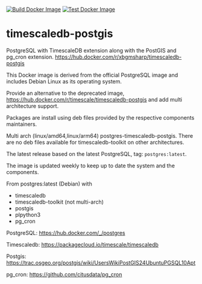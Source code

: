 
[![Build Docker Image](https://github.com/xbgmsharp/timescaledb-postgis/actions/workflows/docker-image.yml/badge.svg)](https://github.com/xbgmsharp/timescaledb-postgis/actions/workflows/docker-image.yml)
[![Test Docker Image](https://github.com/xbgmsharp/timescaledb-postgis/actions/workflows/docker-test.yml/badge.svg)](https://github.com/xbgmsharp/timescaledb-postgis/actions/workflows/docker-test.yml)

# timescaledb-postgis

PostgreSQL with TimescaleDB extension along with the PostGIS and pg_cron extension. https://hub.docker.com/r/xbgmsharp/timescaledb-postgis

This Docker image is derived from the official PostgreSQL image and includes Debian Linux as its operating system.

Provide an alternative to the deprecated image, https://hub.docker.com/r/timescale/timescaledb-postgis and add multi architecture support.

Packages are install using deb files provided by the respective components maintainers.

Multi arch (linux/amd64,linux/arm64) postgres-timescaledb-postgis. There are no deb files available for timescaledb-toolkit on other architectures.

The latest release based on the latest PostgreSQL, tag: `postgres:latest`.

The image is updated weekly to keep up to date the system and the components.

From postgres:latest (Debian) with
+ timescaledb
+ timescaledb-toolkit (not multi-arch)
+ postgis
+ plpython3
+ pg_cron

PostgreSQL: https://hub.docker.com/_/postgres

Timescaledb: https://packagecloud.io/timescale/timescaledb

Postgis: https://trac.osgeo.org/postgis/wiki/UsersWikiPostGIS24UbuntuPGSQL10Apt

pg_cron: https://github.com/citusdata/pg_cron
